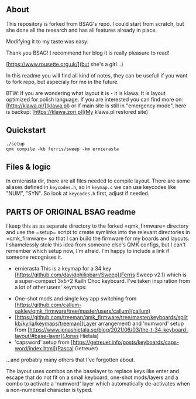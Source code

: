 About
-----

This repository is forked from BSAG's repo. I could start from scratch, but
she done all the research and has all features already in place.

Modifying it to my taste was easy.

Thank you BSAG! I recommend her blog it is really pleasure to read!

[https://www.rousette.org.uk/](but she's a girl...)

In this readme you will find all kind of notes, they can be usefull
if you want to fork repo, but aspecialy for me in the future.

BTW: If you are wondering what layout it is - it is klawa. It is 
layout optimized for polish language. If you are interested you can
find more on:
[http://klawa.pl/](klawa.pl)
or if main site is still in "emergency mode", here is backup:
[https://klawa.zori.pl](My klawa.pl restored site)

Quickstart
----------

```
./setup
qmk compile -kb ferris/sweep -km ernierasta

```

Files & logic
-------------

In ernierasta dir, there are all files needed to compile layout.
There are some aliases defined in `keycodes.h`, so in `keymap.c`
we can use keycodes like "NUM", "SYN".
So look at `keycodes.h` first, adjust if needed.

PARTS OF ORIGINAL BSAG readme
-----------------------------

I keep this as as separate directory to the forked =qmk_firmware= directory and
use the =setup= script to create symlinks into the relevant directories in
=qmk_firmware= so that I can build the firmware for my boards and layouts. I
shamelessly stole this idea from someone else's QMK configs, but I can't remember
which setup now, I'm afraid. I'm happy to include a link if someone recognises
it.

* ernierasta
This is a keymap for a 34 key [https://github.com/davidphilipbarr/Sweep](Ferris Sweep
v2.1) which is a super-compact 3x5+2 Kailh Choc keyboard. I've taken inspiration
from a lot of other users' keymaps:

- One-shot mods and single key app switching from [https://github.com/callum-oakley/qmk_firmware/tree/master/users/callum](callum)
- [https://github.com/treeman/qmk_firmware/tree/master/keyboards/splitkb/kyria/keymaps/treeman](Layer arrangement) and 'numword' setup from [https://www.jonashietala.se/blog/2021/06/03/the-t-34-keyboard-layout/#base-layer](Jonas Hietala)
- 'capsword' setup from [https://getreuer.info/posts/keyboards/caps-word/index.html](Pascal Getreuer)
<!-- - 'shift|ralt' tap dance inspired by [https://www.reddit.com/r/MechanicalKeyboards/comments/aq5a3c/qmk_tap_dancing_and_oneshot_layers_quick_demo/](Mikeybox (yt: Walker's Keyboard Science), his keymap is [https://github.com/walkerstop/qmk_firmware/blob/fanoe/keyboards/wheatfield/blocked65/keymaps/walker/keymap.c](here) -->

...and probably many others that I've forgotten about.

The layout uses combos on the baselayer to replace keys like enter and escape
that do not fit on a small keyboard, one-shot mods/layers and a combo to
activate a 'numword' layer which automatically de-activates when a non-numerical
character is typed.

